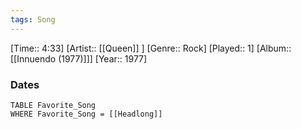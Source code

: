 ```yaml
---
tags: Song  
---
```

[Time:: 4:33]
[Artist:: [[Queen]] ]
[Genre:: Rock]
[Played:: 1]
[Album:: [[Innuendo (1977)]]]
[Year:: 1977]
### Dates
````dataview
TABLE Favorite_Song
WHERE Favorite_Song = [[Headlong]]
````